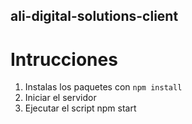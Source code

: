 ## ali-digital-solutions-client

# Intrucciones

1. Instalas los paquetes con <code>npm install</code>
2. Iniciar el servidor
3. Ejecutar el script npm start 
